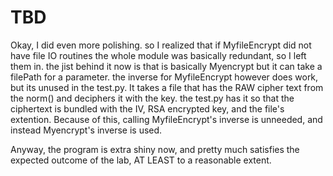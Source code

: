 # TBD
Okay, I did even more polishing. so I realized that if MyfileEncrypt did not have file IO routines the whole module was basically redundant, so I left them in. the jist behind it now is that is basically Myencrypt but it can take a filePath for a parameter. the inverse for MyfileEncrypt however does work, but its unused in the test.py. It takes a file that has the RAW cipher text from the norm() and deciphers it with the key. the test.py has it so that the ciphertext is bundled with the IV, RSA encrypted key, and the file's extention. Because of this, calling MyfileEncrypt's inverse is unneeded, and instead Myencrypt's inverse is used.

Anyway, the program is extra shiny now, and pretty much satisfies the expected outcome of the lab, AT LEAST to a reasonable extent.

